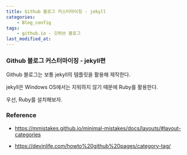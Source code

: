 ```yaml
---
title: Github 블로그 커스터마이징 - jekyll
categories:	
    - Blog_config
tags:
    - github.io - 깃허브 블로그
last_modified_at:
---
```




### Github 블로그 커스터마이징 - jekyll편

Github 블로그는 보통 jekyll의 템플릿을 활용해 제작한다.

jekyll은 Windows OS에서는 지워하지 않기 때문에 Ruby를 활용한다.



우선, Ruby를 설치해보자.



### Reference

- https://mmistakes.github.io/minimal-mistakes/docs/layouts/#layout-categories

- https://devinlife.com/howto%20github%20pages/category-tag/



